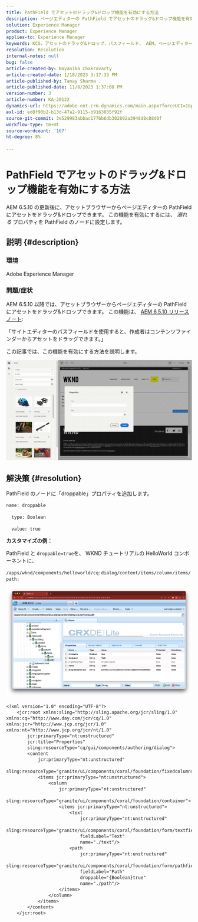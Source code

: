 ```yaml
---
title: PathField でアセットのドラッグ&ドロップ機能を有効にする方法
description: ページエディターの PathField でアセットのドラッグ&ドロップ機能を有効にする方法を説明します。
solution: Experience Manager
product: Experience Manager
applies-to: Experience Manager
keywords: KCS，アセットのドラッグ&ドロップ，パスフィールド， AEM，ページエディターを有効化
resolution: Resolution
internal-notes: null
bug: false
article-created-by: Nayanika Chakravarty
article-created-date: 1/18/2023 3:17:33 PM
article-published-by: Tanay Sharma .
article-published-date: 11/8/2023 1:37:08 PM
version-number: 3
article-number: KA-20122
dynamics-url: https://adobe-ent.crm.dynamics.com/main.aspx?forceUCI=1&pagetype=entityrecord&etn=knowledgearticle&id=ac3fab38-4397-ed11-aad1-6045bd006b4b
exl-id: ed8f90b2-b13d-47a2-9115-b9163035f92f
source-git-commit: 3e529983abbac177bb6db302892a3948d8c88d0f
workflow-type: tm+mt
source-wordcount: '167'
ht-degree: 8%

---
```


# PathField でアセットのドラッグ&amp;ドロップ機能を有効にする方法


AEM 6.5.10 の更新後に、アセットブラウザーからページエディターの PathField にアセットをドラッグ&amp;ドロップできます。 この機能を有効にするには、 *溺れる* プロパティを PathField のノードに設定します。

## 説明 {#description}


### 環境

Adobe Experience Manager

### 問題/症状

AEM 6.5.10 以降では、アセットブラウザーからページエディターの PathField にアセットをドラッグ&amp;ドロップできます。 この機能は、 [AEM 6.5.10 リリースノート](https://experienceleague.adobe.com/docs/experience-manager-65/release-notes/service-pack/6-5-10.html):

「サイトエディターのパスフィールドを使用すると、作成者はコンテンツファインダーからアセットをドラッグできます。」

この記事では、この機能を有効にする方法を説明します。

![](assets/___b33fab38-4397-ed11-aad1-6045bd006b4b___.gif)


## 解決策 {#resolution}


PathField のノードに「droppable」プロパティを追加します。


```
name: droppable

  type: Boolean

  value: true
```


<b>カスタマイズの例：</b>

PathField と `droppable=true`を、 WKND チュートリアルの HelloWorld コンポーネントに、

`/apps/wknd/components/helloworld/cq:dialog/content/items/column/items/path:`

![](assets/6106400f-2b07-ed11-82e4-00224808e483.png)


```
<?xml version="1.0" encoding="UTF-8"?>
    <jcr:root xmlns:sling="http://sling.apache.org/jcr/sling/1.0" xmlns:cq="http://www.day.com/jcr/cq/1.0" xmlns:jcr="http://www.jcp.org/jcr/1.0" xmlns:nt="http://www.jcp.org/jcr/nt/1.0"
        jcr:primaryType="nt:unstructured"
        jcr:title="Properties"
        sling:resourceType="cq/gui/components/authoring/dialog">
        <content
            jcr:primaryType="nt:unstructured"
            sling:resourceType="granite/ui/components/coral/foundation/fixedcolumns">
            <items jcr:primaryType="nt:unstructured">
                <column
                    jcr:primaryType="nt:unstructured"
                    sling:resourceType="granite/ui/components/coral/foundation/container">
                    <items jcr:primaryType="nt:unstructured">
                        <text
                            jcr:primaryType="nt:unstructured"
                            sling:resourceType="granite/ui/components/coral/foundation/form/textfield"
                            fieldLabel="Text"
                            name="./text"/>
                        <path
                            jcr:primaryType="nt:unstructured"
                            sling:resourceType="granite/ui/components/coral/foundation/form/pathfield"
                            fieldLabel="Path"
                            droppable="{Boolean}true"
                            name="./path"/>
                    </items>
                </column>
            </items>
        </content>
    </jcr:root>
```
